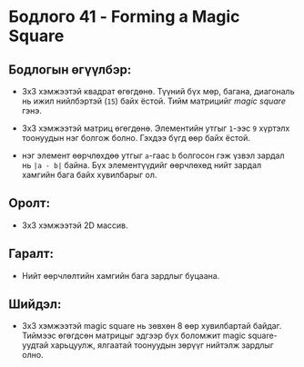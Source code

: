 # Бодлого 41 - Forming a Magic Square

## Бодлогын өгүүлбэр:
- 3x3 хэмжээтэй квадрат өгөгдөнө. Түүний бүх мөр, багана, диагональ нь ижил нийлбэртэй (`15`) байх ёстой. Тийм матрицийг *magic square* гэнэ.

- 3x3 хэмжээтэй матриц өгөгдөнө. Элементийн утгыг `1`-ээс `9` хүртэлх тоонуудын нэг болгож болно. Гэхдээ бүгд өөр байх ёстой.

- нэг элемент өөрчлөхдөө утгыг `a`-гаас `b` болгосон гэж үзвэл зардал нь `|a - b|` байна. Бүх элементүүдийг өөрчлөхөд нийт зардал хамгийн бага байх хувилбарыг ол.

## Оролт:
- 3x3 хэмжээтэй 2D массив.

## Гаралт:
- Нийт өөрчлөлтийн хамгийн бага зардлыг буцаана.

## Шийдэл:
- 3x3 хэмжээтэй magic square нь зөвхөн 8 өөр хувилбартай байдаг. Тиймээс өгөгдсөн матрицыг эдгээр бүх боломжит magic square-уудтай харьцуулж, ялгаатай тоонуудын зөрүүг нийтэлж зардлыг олно.

